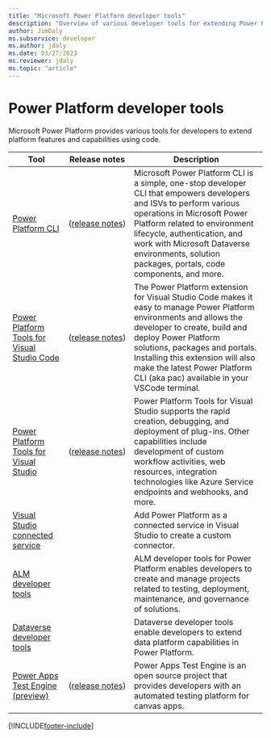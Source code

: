 ```yaml
---
title: "Microsoft Power Platform developer tools"
description: "Overview of various developer tools for extending Power Platform."
author: JimDaly
ms.subservice: developer
ms.author: jdaly
ms.date: 03/27/2023
ms.reviewer: jdaly
ms.topic: "article"
---
```


# Power Platform developer tools

Microsoft Power Platform provides various tools for developers to extend platform features and capabilities using code.

|Tool | Release notes |Description  |
|---------|---------|---------|
|[Power Platform CLI](cli/introduction.md) | <nobr>([release notes](https://www.nuget.org/packages/Microsoft.PowerApps.CLI#releasenotes-body-tab)) </nobr> | Microsoft Power Platform CLI is a simple, one-stop developer CLI that empowers developers and ISVs to perform various operations in Microsoft Power Platform related to environment lifecycle, authentication, and work with Microsoft Dataverse environments, solution packages, portals, code components, and more. |
|[Power Platform Tools for Visual Studio Code](https://marketplace.visualstudio.com/items?itemName=microsoft-IsvExpTools.powerplatform-vscode) | ([release notes](https://github.com/microsoft/powerplatform-vscode/releases)) | The Power Platform extension for Visual Studio Code makes it easy to manage Power Platform environments and allows the developer to create, build and deploy Power Platform solutions, packages and portals.  Installing this extension will also make the latest Power Platform CLI (aka pac) available in your VSCode terminal. |
|[Power Platform Tools for Visual Studio](devtools-vs.md) | ([release notes](https://marketplace.visualstudio.com/items?itemName=microsoft-IsvExpTools.PowerPlatformToolsVS2022#release-notes)) | Power Platform Tools for Visual Studio supports the rapid creation, debugging, and deployment of plug-ins. Other capabilities include development of custom workflow activities, web resources, integration technologies like Azure Service endpoints and webhooks, and more. |
|[Visual Studio connected service](visual-studio-connected-service.md) | |Add Power Platform as a connected service in Visual Studio to create a custom connector.|
|[ALM developer tools](tools-alm.md) |  | ALM developer tools for Power Platform enables developers to create and manage projects related to testing, deployment, maintenance, and governance of solutions. |
|[Dataverse developer tools](tools-dataverse.md) | | Dataverse developer tools enable developers to extend data platform capabilities in Power Platform. |
|[Power Apps Test Engine (preview)](/power-apps/developer/test-engine/overview) | ([release notes](https://github.com/microsoft/PowerApps-TestEngine/releases)) | Power Apps Test Engine is an open source project that provides developers with an automated testing platform for canvas apps. |


[!INCLUDE[footer-include](../includes/footer-banner.md)]
